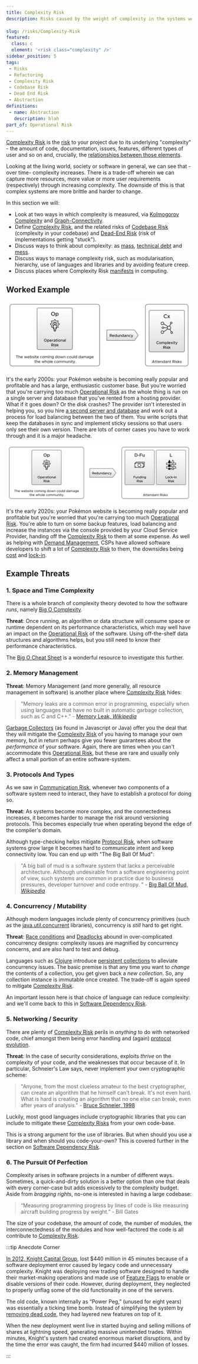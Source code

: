 ```yaml
---
title: Complexity Risk
description: Risks caused by the weight of complexity in the systems we create, and their resistance to change and comprehension.

slug: /risks/Complexity-Risk
featured: 
  class: c
  element: '<risk class="complexity" />'
sidebar_position: 5
tags:
 - Risks
 - Refactoring
 - Complexity Risk
 - Codebase Risk
 - Dead End Risk
 - Abstraction
definitions:
 - name: Abstraction
   description: blah
part_of: Operational Risk
---
```


<RiskIntro fm={frontMatter} />

[Complexity Risk](/tags/Complexity-Risk) is the [risk](/tags/Risk) to your project due to its underlying "complexity" - the amount of code, documentation, issues, features, different types of user and so on and, crucially, the [relationships between those elements](./Complexity-Risk/Connectivity).   

Looking at the living world, society or software in general, we can see that -over time- complexity increases.  There is a trade-off wherein we can capture more resources, more value or more user requirements (respectively) through increasing complexity.  The downside of this is that complex systems are more brittle and harder to change.  

In this section we will:

 - Look at two ways in which complexity is measured, via [Kolmogorov Complexity](/risks/Complexity-Risk#kolmogorov-complexity) and [Graph-Connectivity](/risks/Complexity-Risk#connectivity).
 - Define [Complexity Risk](/tags/Complexity-Risk), and the related risks of [Codebase Risk](/tags/Codebase-Risk) (complexity in your codebase) and [Dead-End Risk](/tags/Dead-End-Risk) (risk of implementations getting "stuck").
 - Discuss ways to think about complexity:  as [mass](/risks/Complexity-Risk#complexity-is-mass), [technical debt](/risks/Complexity-Risk#technical-debt) and [mess](/risks/Complexity-Risk#kitchen-analogy).
 - Discuss ways to manage complexity risk, such as modularisation, hierarchy, use of languages and libraries and by avoiding feature creep.
 - Discuss places where Complexity Risk [manifests](/risks/Complexity-Risk#where-complexity-hides) in computing.  

## Worked Example

![Increasing the Complexity To Reduce Operational Risks](/img/generated/risks/posters/complexity-risk1.svg) 


It's the early 2000s: your Pokémon website is becoming really popular and profitable and has a large, enthusiastic customer base.  But you're worried that you're carrying too much [Operational Risk](/tags/Operational-Risk) as the whole thing is run on a single server and database that you've rented from a hosting provider.  What if it goes down?  Or the disk crashes?   The provider isn't interested in helping you, so you hire [a second server and database](/tags/Redundancy) and work out a process for load balancing between the two of them.  You write scripts that keep the databases in sync and implement sticky sessions so that users only see their own version.  There are lots of corner cases you have to work through and it is a major headache.

![Increasing the Cost To Reduce Operational Risks](/img/generated/risks/posters/complexity-risk2.svg) 

It's the early 2020s: your Pokémon website is becoming really popular and profitable but you're worried that you're carrying too much [Operational Risk](tags/Operational-Risk).  You're able to turn on some backup features, load balancing and increase the instances via the console provided by your Cloud Service Provider, handing off the [Complexity Risk](/tags/Complexity-Risk) to them at some expense.  As well as helping with [Demand Management](/tags/Demand-Management), CSPs have allowed software developers to shift a lot of [Complexity Risk](/tags/Complexity-Risk) to them, the downsides being [cost](/tags/Funding-Risk) and [lock-in](/tags/Lock-In-Risk).

## Example Threats

### 1. Space and Time Complexity

There is a whole branch of complexity theory devoted to how the software _runs_, namely [Big O Complexity](https://en.wikipedia.org/wiki/Big_O_notation).  

**Threat**: Once running, an algorithm or data structure will consume space or runtime dependent on its performance characteristics, which may well have an impact on the [Operational Risk](/tags/Operational-Risk) of the software.  Using off-the-shelf data structures and algorithms helps, but you still need to know their performance characteristics. 

The [Big O Cheat Sheet](https://bigocheatsheet.com) is a wonderful resource to investigate this further.  

### 2. Memory Management

**Threat**: Memory Management (and more generally, all resource management in software) is another place where [Complexity Risk](/tags/Complexity-Risk) hides:

> "Memory leaks are a common error in programming, especially when using languages that have no built in automatic garbage collection, such as C and C++." - [Memory Leak, _Wikipedia_](https://en.wikipedia.org/wiki/Memory_leak)

[Garbage Collectors](https://en.wikipedia.org/wiki/Garbage_collection_(computer_science)) (as found in Javascript or Java) offer you the deal that they will mitigate the [Complexity Risk](/tags/Complexity-Risk) of you having to manage your own memory, but in return perhaps give you fewer guarantees about the _performance_ of your software.  Again, there are times when you can't accommodate this [Operational Risk](/tags/Operational-Risk), but these are rare and usually only affect a small portion of an entire software-system.  
 
### 3. Protocols And Types

As we saw in [Communication Risk](/tags/Communication-Risk), whenever two components of a software system need to interact, they have to establish a protocol for doing so.  

**Threat**: As systems become more complex, and the connectedness increases, it becomes harder to manage the risk around versioning protocols.  This becomes especially true when operating beyond the edge of the compiler's domain. 

Although type-checking helps mitigate [Protocol Risk](/tags/Protocol-Risk), when software systems grow large it becomes hard to communicate intent and keep connectivity low.  You  can end up with "The Big Ball Of Mud":

> "A big ball of mud is a software system that lacks a perceivable architecture. Although undesirable from a software engineering point of view, such systems are common in practice due to business pressures, developer turnover and code entropy. " - [Big Ball Of Mud, _Wikipedia_](https://en.wikipedia.org/wiki/Big_ball_of_mud)

### 4. Concurrency / Mutability

Although modern languages include plenty of concurrency primitives (such as the [java.util.concurrent](https://docs.oracle.com/javase/9/docs/api/java/util/concurrent/package-summary.html) libraries), concurrency is _still_ hard to get right.  

**Threat**: [Race conditions](https://en.wikipedia.org/wiki/Race_condition) and [Deadlocks](https://en.wikipedia.org/wiki/Deadlock) abound in over-complicated concurrency designs:  complexity issues are magnified by concurrency concerns, and are also hard to test and debug.  

Languages such as [Clojure](https://clojure.org) introduce [persistent collections](https://en.wikipedia.org/wiki/Persistent_data_structure) to alleviate concurrency issues.  The basic premise is that any time you want to _change_ the contents of a collection, you get given back a _new collection_.  So, any collection instance is immutable once created.  The trade-off is again speed to mitigate [Complexity Risk](/tags/Complexity-Risk).  

An important lesson here is that choice of language can reduce complexity: and we'll come back to this in [Software Dependency Risk](/risks/Software-Dependency-Risk).
 
### 5. Networking / Security

There are plenty of [Complexity Risk](/tags/Complexity-Risk) perils in _anything_ to do with networked code, chief amongst them being error handling and (again) [protocol evolution](/tags/Protocol-Risk). 

**Threat**: In the case of security considerations, exploits _thrive_ on the complexity of your code, and the weaknesses that occur because of it.  In particular, Schneier's Law says, never implement your own cryptographic scheme:

> "Anyone, from the most clueless amateur to the best cryptographer, can create an algorithm that he himself can't break. It's not even hard. What is hard is creating an algorithm that no one else can break, even after years of analysis." - [Bruce Schneier, 1998](https://en.wikipedia.org/wiki/Bruce_Schneier#Cryptography) 

Luckily, most good languages include cryptographic libraries that you can include to mitigate these [Complexity Risks](/tags/Complexity-Risk) from your own code-base.  

This is a strong argument for the use of libraries.  But when should you use a library and when should you code-your-own?  This is covered further in the section on [Software Dependency Risk](/risks/Software-Dependency-Risk).  

### 6.  The Pursuit Of Perfection

Complexity arises in software projects in a number of different ways.  Sometimes, a quick-and-dirty solution is a better option than one that deals with every corner-case but adds excessively to the complexity budget.  Aside from _bragging rights_, no-one is interested in having a large codebase:

> “Measuring programming progress by lines of code is like measuring aircraft building progress by weight.” - Bill Gates

The size of your codebase, the amount of code, the number of modules, the interconnectedness of the modules and how well-factored the code is all contribute to [Complexity Risk](/tags/Complexity-Risk).


:::tip Anecdote Corner

[In 2012, Knight Capital Group](https://en.wikipedia.org/wiki/Knight_Capital_Group#2012_stock_trading_disruption), lost $440 million in 45 minutes because of a software deployment error caused by legacy code and unnecessary complexity.  Knight was deploying new trading software designed to handle their market-making operations and made use of [Feature Flags](/tags/Configuration-Management) to enable or disable versions of their code. However, during deployment, they neglected to properly unflag some of the old functionality in one of the servers.

The old code, known internally as “Power Peg,” (unused for eight years) was essentially a ticking time bomb. Instead of simplifying the system by [removing dead code](/tags/Refactoring), they had layered new features on top of it. 

When the new deployment went live in started buying and selling millions of shares at lightning speed, generating massive unintended trades. Within minutes, Knight's system had created enormous market disruptions, and by the time the error was caught, the firm had incurred $440 million of losses. 

:::

